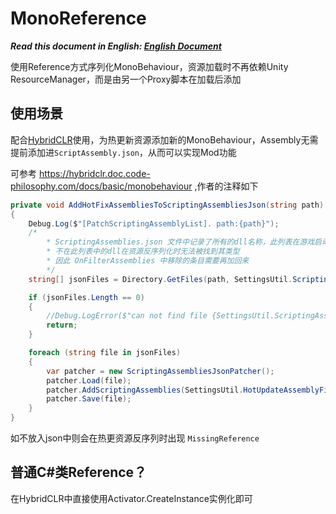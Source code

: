 # MonoReference


***Read this document in English: [English Document](./README_EN.md)***

使用Reference方式序列化MonoBehaviour，资源加载时不再依赖Unity ResourceManager，而是由另一个Proxy脚本在加载后添加

## 使用场景

配合[HybridCLR](https://github.com/focus-creative-games/hybridclr)使用，为热更新资源添加新的MonoBehaviour，Assembly无需提前添加进``ScriptAssembly.json``，从而可以实现Mod功能

可参考 https://hybridclr.doc.code-philosophy.com/docs/basic/monobehaviour ,作者的注释如下

```C#
private void AddHotFixAssembliesToScriptingAssembliesJson(string path)
{
    Debug.Log($"[PatchScriptingAssemblyList]. path:{path}");
    /*
        * ScriptingAssemblies.json 文件中记录了所有的dll名称，此列表在游戏启动时自动加载，
        * 不在此列表中的dll在资源反序列化时无法被找到其类型
        * 因此 OnFilterAssemblies 中移除的条目需要再加回来
        */
    string[] jsonFiles = Directory.GetFiles(path, SettingsUtil.ScriptingAssembliesJsonFile, SearchOption.AllDirectories);

    if (jsonFiles.Length == 0)
    {
        //Debug.LogError($"can not find file {SettingsUtil.ScriptingAssembliesJsonFile}");
        return;
    }

    foreach (string file in jsonFiles)
    {
        var patcher = new ScriptingAssembliesJsonPatcher();
        patcher.Load(file);
        patcher.AddScriptingAssemblies(SettingsUtil.HotUpdateAssemblyFilesIncludePreserved);
        patcher.Save(file);
    }
}
```
如不放入json中则会在热更资源反序列时出现 ``MissingReference``

## 普通C#类Reference？

在HybridCLR中直接使用Activator.CreateInstance实例化即可